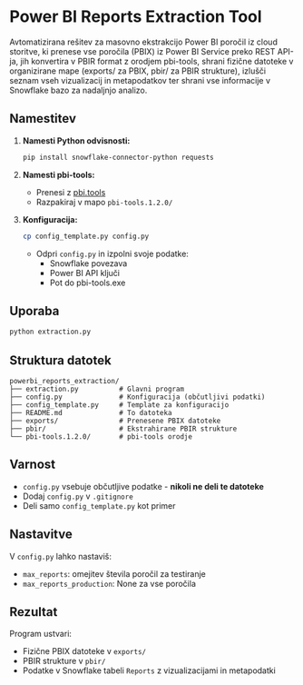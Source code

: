 # Power BI Reports Extraction Tool

Avtomatizirana rešitev za masovno ekstrakcijo Power BI poročil iz cloud storitve, ki prenese vse poročila (PBIX) iz Power BI Service preko REST API-ja, jih konvertira v PBIR format z orodjem pbi-tools, shrani fizične datoteke v organizirane mape (exports/ za PBIX, pbir/ za PBIR strukture), izlušči seznam vseh vizualizacij in metapodatkov ter shrani vse informacije v Snowflake bazo za nadaljnjo analizo.

## Namestitev

1. **Namesti Python odvisnosti:**
   ```bash
   pip install snowflake-connector-python requests
   ```

2. **Namesti pbi-tools:**
   - Prenesi z [pbi.tools](https://pbi.tools/)
   - Razpakiraj v mapo `pbi-tools.1.2.0/`

3. **Konfiguracija:**
   ```bash
   cp config_template.py config.py
   ```
   - Odpri `config.py` in izpolni svoje podatke:
     - Snowflake povezava
     - Power BI API ključi
     - Pot do pbi-tools.exe

## Uporaba

```bash
python extraction.py
```

## Struktura datotek

```
powerbi_reports_extraction/
├── extraction.py          # Glavni program
├── config.py              # Konfiguracija (občutljivi podatki)
├── config_template.py     # Template za konfiguracijo
├── README.md              # To datoteka
├── exports/               # Prenesene PBIX datoteke
├── pbir/                  # Ekstrahirane PBIR strukture
└── pbi-tools.1.2.0/       # pbi-tools orodje
```

## Varnost

- `config.py` vsebuje občutljive podatke - **nikoli ne deli te datoteke**
- Dodaj `config.py` v `.gitignore`
- Deli samo `config_template.py` kot primer

## Nastavitve

V `config.py` lahko nastaviš:
- `max_reports`: omejitev števila poročil za testiranje
- `max_reports_production`: None za vse poročila

## Rezultat

Program ustvari:
- Fizične PBIX datoteke v `exports/`
- PBIR strukture v `pbir/`
- Podatke v Snowflake tabeli `Reports` z vizualizacijami in metapodatki 
